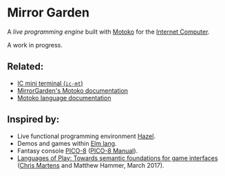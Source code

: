 # Mirror Garden

A *live programming engine* built with [Motoko](https://sdk.dfinity.org/docs/language-guide/motoko.html) for the [Internet Computer](https://sdk.dfinity.org/docs/index.html).

A work in progress.

## Related:

- [IC mini terminal (`ic-mt`)](https://github.com/matthewhammer/ic-mini-terminal)
- [MirrorGarden's Motoko documentation](http://mirrorgarden.org/)
- [Motoko language documentation](https://sdk.dfinity.org/docs/language-guide/motoko.html)

## Inspired by:

 * Live functional programming environment [Hazel](https://hazel.org/).
 * Demos and games within [Elm lang](https://elm-lang.org/).
 * Fantasy console [PICO-8](https://www.lexaloffle.com/pico-8.php) ([PICO-8 Manual](https://www.lexaloffle.com/pico8_manual.txt)).
 * [Languages of Play: Towards semantic foundations for game interfaces](https://arxiv.org/abs/1703.05410) ([Chris Martens](https://sites.google.com/ncsu.edu/cmartens) and Matthew Hammer, March 2017).

